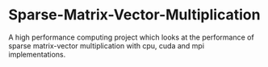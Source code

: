 # Sparse-Matrix-Vector-Multiplication
A high performance computing project which looks at the performance of sparse matrix-vector multiplication with cpu, cuda and mpi implementations.
